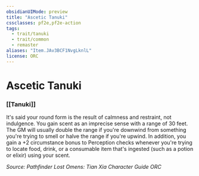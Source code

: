 ```yaml
---
obsidianUIMode: preview
title: "Ascetic Tanuki"
cssclasses: pf2e,pf2e-action
tags:
  - trait/tanuki
  - trait/common
  - remaster
aliases: "Item.JAv3BCF1NvgLknlL"
license: ORC
---
```

# Ascetic Tanuki

### [[Tanuki]]






It's said your round form is the result of calmness and restraint, not indulgence. You gain scent as an imprecise sense with a range of 30 feet. The GM will usually double the range if you're downwind from something you're trying to smell or halve the range if you're upwind. In addition, you gain a +2 circumstance bonus to Perception checks whenever you're trying to locate food, drink, or a consumable item that's ingested (such as a potion or elixir) using your scent.

*Source: Pathfinder Lost Omens: Tian Xia Character Guide*
*ORC*